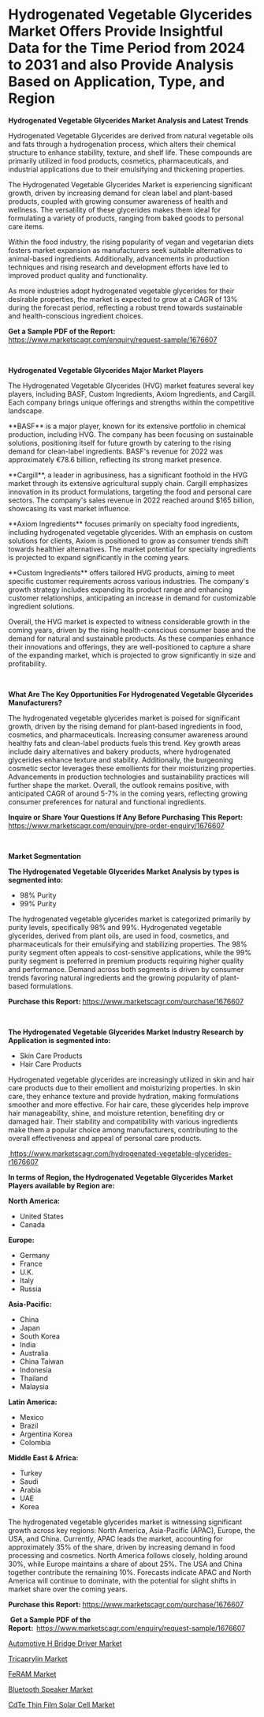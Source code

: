 <p><h1>Hydrogenated Vegetable Glycerides Market Offers Provide Insightful Data for the Time Period from 2024 to 2031 and also Provide Analysis Based on Application, Type, and Region</h1></p><p><strong>Hydrogenated Vegetable Glycerides Market Analysis and Latest Trends</strong></p>
<p><p>Hydrogenated Vegetable Glycerides are derived from natural vegetable oils and fats through a hydrogenation process, which alters their chemical structure to enhance stability, texture, and shelf life. These compounds are primarily utilized in food products, cosmetics, pharmaceuticals, and industrial applications due to their emulsifying and thickening properties. </p><p>The Hydrogenated Vegetable Glycerides Market is experiencing significant growth, driven by increasing demand for clean label and plant-based products, coupled with growing consumer awareness of health and wellness. The versatility of these glycerides makes them ideal for formulating a variety of products, ranging from baked goods to personal care items.</p><p>Within the food industry, the rising popularity of vegan and vegetarian diets fosters market expansion as manufacturers seek suitable alternatives to animal-based ingredients. Additionally, advancements in production techniques and rising research and development efforts have led to improved product quality and functionality. </p><p>As more industries adopt hydrogenated vegetable glycerides for their desirable properties, the market is expected to grow at a CAGR of 13% during the forecast period, reflecting a robust trend towards sustainable and health-conscious ingredient choices.</p></p>
<p><strong>Get a Sample PDF of the Report:&nbsp;</strong> <a href="https://www.marketscagr.com/enquiry/request-sample/1676607?utm_campaign=1177&utm_medium=2&utm_source=Github&utm_content=ia&utm_term=30092024&utm_id=hydrogenated-vegetable-glycerides">https://www.marketscagr.com/enquiry/request-sample/1676607</a></p>
<p>&nbsp;</p>
<p><strong>Hydrogenated Vegetable Glycerides Major Market Players</strong></p>
<p><p>The Hydrogenated Vegetable Glycerides (HVG) market features several key players, including BASF, Custom Ingredients, Axiom Ingredients, and Cargill. Each company brings unique offerings and strengths within the competitive landscape.</p><p>**BASF** is a major player, known for its extensive portfolio in chemical production, including HVG. The company has been focusing on sustainable solutions, positioning itself for future growth by catering to the rising demand for clean-label ingredients. BASF's revenue for 2022 was approximately €78.6 billion, reflecting its strong market presence.</p><p>**Cargill**, a leader in agribusiness, has a significant foothold in the HVG market through its extensive agricultural supply chain. Cargill emphasizes innovation in its product formulations, targeting the food and personal care sectors. The company's sales revenue in 2022 reached around $165 billion, showcasing its vast market influence.</p><p>**Axiom Ingredients** focuses primarily on specialty food ingredients, including hydrogenated vegetable glycerides. With an emphasis on custom solutions for clients, Axiom is positioned to grow as consumer trends shift towards healthier alternatives. The market potential for specialty ingredients is projected to expand significantly in the coming years.</p><p>**Custom Ingredients** offers tailored HVG products, aiming to meet specific customer requirements across various industries. The company's growth strategy includes expanding its product range and enhancing customer relationships, anticipating an increase in demand for customizable ingredient solutions.</p><p>Overall, the HVG market is expected to witness considerable growth in the coming years, driven by the rising health-conscious consumer base and the demand for natural and sustainable products. As these companies enhance their innovations and offerings, they are well-positioned to capture a share of the expanding market, which is projected to grow significantly in size and profitability.</p></p>
<p>&nbsp;</p>
<p><strong>What Are The Key Opportunities For Hydrogenated Vegetable Glycerides Manufacturers?</strong></p>
<p><p>The hydrogenated vegetable glycerides market is poised for significant growth, driven by the rising demand for plant-based ingredients in food, cosmetics, and pharmaceuticals. Increasing consumer awareness around healthy fats and clean-label products fuels this trend. Key growth areas include dairy alternatives and bakery products, where hydrogenated glycerides enhance texture and stability. Additionally, the burgeoning cosmetic sector leverages these emollients for their moisturizing properties. Advancements in production technologies and sustainability practices will further shape the market. Overall, the outlook remains positive, with anticipated CAGR of around 5-7% in the coming years, reflecting growing consumer preferences for natural and functional ingredients.</p></p>
<p><strong>Inquire or Share Your Questions If Any Before Purchasing This Report:</strong> <a href="https://www.marketscagr.com/enquiry/pre-order-enquiry/1676607?utm_campaign=1177&utm_medium=2&utm_source=Github&utm_content=ia&utm_term=30092024&utm_id=hydrogenated-vegetable-glycerides">https://www.marketscagr.com/enquiry/pre-order-enquiry/1676607</a></p>
<p>&nbsp;</p>
<p><strong>Market Segmentation</strong></p>
<p><strong>The Hydrogenated Vegetable Glycerides Market Analysis by types is segmented into:</strong></p>
<p><ul><li>98% Purity</li><li>99% Purity</li></ul></p>
<p><p>The hydrogenated vegetable glycerides market is categorized primarily by purity levels, specifically 98% and 99%. Hydrogenated vegetable glycerides, derived from plant oils, are used in food, cosmetics, and pharmaceuticals for their emulsifying and stabilizing properties. The 98% purity segment often appeals to cost-sensitive applications, while the 99% purity segment is preferred in premium products requiring higher quality and performance. Demand across both segments is driven by consumer trends favoring natural ingredients and the growing popularity of plant-based formulations.</p></p>
<p><strong>Purchase this Report:&nbsp;</strong><a href="https://www.marketscagr.com/purchase/1676607?utm_campaign=1177&utm_medium=2&utm_source=Github&utm_content=ia&utm_term=30092024&utm_id=hydrogenated-vegetable-glycerides">https://www.marketscagr.com/purchase/1676607</a></p>
<p>&nbsp;</p>
<p><strong>The Hydrogenated Vegetable Glycerides Market Industry Research by Application is segmented into:</strong></p>
<p><ul><li>Skin Care Products</li><li>Hair Care Products</li></ul></p>
<p><p>Hydrogenated vegetable glycerides are increasingly utilized in skin and hair care products due to their emollient and moisturizing properties. In skin care, they enhance texture and provide hydration, making formulations smoother and more effective. For hair care, these glycerides help improve hair manageability, shine, and moisture retention, benefiting dry or damaged hair. Their stability and compatibility with various ingredients make them a popular choice among manufacturers, contributing to the overall effectiveness and appeal of personal care products.</p></p>
<p><a href="https://www.marketscagr.com/hydrogenated-vegetable-glycerides-r1676607?utm_campaign=1177&utm_medium=2&utm_source=Github&utm_content=ia&utm_term=30092024&utm_id=hydrogenated-vegetable-glycerides">&nbsp;https://www.marketscagr.com/hydrogenated-vegetable-glycerides-r1676607</a></p>
<p><strong>In terms of Region, the Hydrogenated Vegetable Glycerides Market Players available by Region are:</strong></p>
<p>
    <p> <strong> North America: </strong>
        <ul>
            <li>United States</li>
            <li>Canada</li>
        </ul>
        </p> 
    <p> <strong> Europe: </strong>
        <ul>
            <li>Germany</li>
            <li>France</li>
            <li>U.K.</li>
            <li>Italy</li>
            <li>Russia</li>
        </ul>
        </p> 
    <p> <strong> Asia-Pacific: </strong>
        <ul>
            <li>China</li>
            <li>Japan</li>
            <li>South Korea</li>
            <li>India</li>
            <li>Australia</li>
            <li>China Taiwan</li>
            <li>Indonesia</li>
            <li>Thailand</li>
            <li>Malaysia</li>
        </ul>
        </p> 
    <p> <strong> Latin America: </strong>
        <ul>
            <li>Mexico</li>
            <li>Brazil</li>
            <li>Argentina Korea</li>
            <li>Colombia</li>
        </ul>
        </p> 
    <p> <strong> Middle East & Africa: </strong>
        <ul>
            <li>Turkey</li>
            <li>Saudi</li>
            <li>Arabia</li>
            <li>UAE</li>
            <li>Korea</li>
        </ul>
    </p>
    </p>
<p><p>The hydrogenated vegetable glycerides market is witnessing significant growth across key regions: North America, Asia-Pacific (APAC), Europe, the USA, and China. Currently, APAC leads the market, accounting for approximately 35% of the share, driven by increasing demand in food processing and cosmetics. North America follows closely, holding around 30%, while Europe maintains a share of about 25%. The USA and China together contribute the remaining 10%. Forecasts indicate APAC and North America will continue to dominate, with the potential for slight shifts in market share over the coming years.</p></p>
<p><strong>Purchase this Report: </strong><a href="https://www.marketscagr.com/purchase/1676607?utm_campaign=1177&utm_medium=2&utm_source=Github&utm_content=ia&utm_term=30092024&utm_id=hydrogenated-vegetable-glycerides">https://www.marketscagr.com/purchase/1676607</a></p>
<p>&nbsp;<strong>Get a Sample PDF of the Report:&nbsp;&nbsp;</strong><a href="https://www.marketscagr.com/enquiry/request-sample/1676607?utm_campaign=1177&utm_medium=2&utm_source=Github&utm_content=ia&utm_term=30092024&utm_id=hydrogenated-vegetable-glycerides">https://www.marketscagr.com/enquiry/request-sample/1676607</a></p>
<p><strong></strong></p>
<p><p><a href="https://issuu.com/reportprime-2/docs/automotive-h-bridge-driver-market-s_22b409e7fc3af0?utm_campaign=1177&utm_medium=2&utm_source=Github&utm_content=ia&utm_term=30092024&utm_id=hydrogenated-vegetable-glycerides">Automotive H Bridge Driver Market</a></p><p><a href="https://issuu.com/reportprime-2/docs/tricaprylin-market-size-2030.pptx_b538f1fe2fe78b?utm_campaign=1177&utm_medium=2&utm_source=Github&utm_content=ia&utm_term=30092024&utm_id=hydrogenated-vegetable-glycerides">Tricaprylin Market</a></p><p><a href="https://www.linkedin.com/pulse/feram-industry-insights-report-analyzing-market-trends-applications-05jif?utm_campaign=1177&utm_medium=2&utm_source=Github&utm_content=ia&utm_term=30092024&utm_id=hydrogenated-vegetable-glycerides">FeRAM Market</a></p><p><a href="https://www.linkedin.com/pulse/bluetooth-speaker-market-global-share-ranking-overall-sales-kjehf?utm_campaign=1177&utm_medium=2&utm_source=Github&utm_content=ia&utm_term=30092024&utm_id=hydrogenated-vegetable-glycerides">Bluetooth Speaker Market</a></p><p><a href="https://www.linkedin.com/pulse/global-market-pulse-trends-growth-analysis-cdte-thin-1tiof?utm_campaign=1177&utm_medium=2&utm_source=Github&utm_content=ia&utm_term=30092024&utm_id=hydrogenated-vegetable-glycerides">CdTe Thin Film Solar Cell Market</a></p></p>